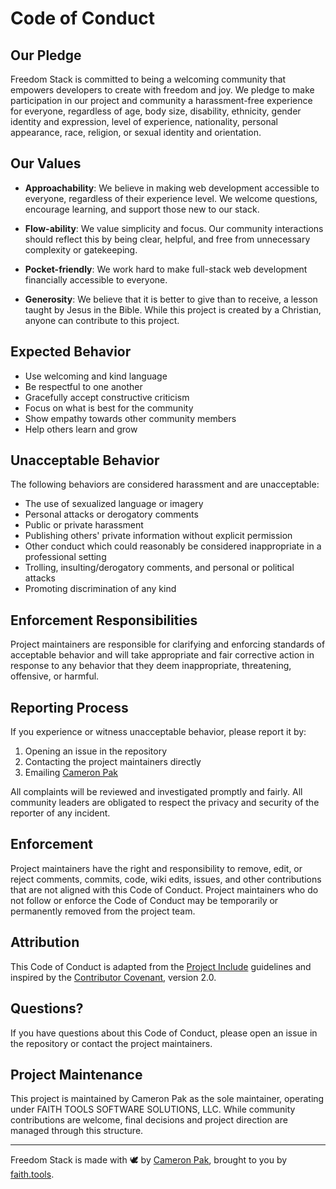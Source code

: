 # Code of Conduct

## Our Pledge

Freedom Stack is committed to being a welcoming community that empowers developers to create with freedom and joy. We pledge to make participation in our project and community a harassment-free experience for everyone, regardless of age, body size, disability, ethnicity, gender identity and expression, level of experience, nationality, personal appearance, race, religion, or sexual identity and orientation.

## Our Values

- **Approachability**: We believe in making web development accessible to everyone, regardless of their experience level. We welcome questions, encourage learning, and support those new to our stack.

- **Flow-ability**: We value simplicity and focus. Our community interactions should reflect this by being clear, helpful, and free from unnecessary complexity or gatekeeping.

- **Pocket-friendly**: We work hard to make full-stack web development financially accessible to everyone.

- **Generosity**: We believe that it is better to give than to receive, a lesson taught by Jesus in the Bible. While this project is created by a Christian, anyone can contribute to this project.

## Expected Behavior

- Use welcoming and kind language
- Be respectful to one another
- Gracefully accept constructive criticism
- Focus on what is best for the community
- Show empathy towards other community members
- Help others learn and grow

## Unacceptable Behavior

The following behaviors are considered harassment and are unacceptable:

- The use of sexualized language or imagery
- Personal attacks or derogatory comments
- Public or private harassment
- Publishing others' private information without explicit permission
- Other conduct which could reasonably be considered inappropriate in a professional setting
- Trolling, insulting/derogatory comments, and personal or political attacks
- Promoting discrimination of any kind

## Enforcement Responsibilities

Project maintainers are responsible for clarifying and enforcing standards of acceptable behavior and will take appropriate and fair corrective action in response to any behavior that they deem inappropriate, threatening, offensive, or harmful.

## Reporting Process

If you experience or witness unacceptable behavior, please report it by:

1. Opening an issue in the repository
2. Contacting the project maintainers directly
3. Emailing [Cameron Pak](https://letterbird.co/cameronandrewpak)

All complaints will be reviewed and investigated promptly and fairly. All community leaders are obligated to respect the privacy and security of the reporter of any incident.

## Enforcement

Project maintainers have the right and responsibility to remove, edit, or reject comments, commits, code, wiki edits, issues, and other contributions that are not aligned with this Code of Conduct. Project maintainers who do not follow or enforce the Code of Conduct may be temporarily or permanently removed from the project team.

## Attribution

This Code of Conduct is adapted from the [Project Include](https://projectinclude.org/writing_cocs) guidelines and inspired by the [Contributor Covenant](https://www.contributor-covenant.org/), version 2.0.

## Questions?

If you have questions about this Code of Conduct, please open an issue in the repository or contact the project maintainers.

## Project Maintenance

This project is maintained by Cameron Pak as the sole maintainer, operating under FAITH TOOLS SOFTWARE SOLUTIONS, LLC. While community contributions are welcome, final decisions and project direction are managed through this structure.

---

Freedom Stack is made with 🕊️ by [Cameron Pak](https://cameronpak.com), brought to you by [faith.tools](https://faith.tools).
